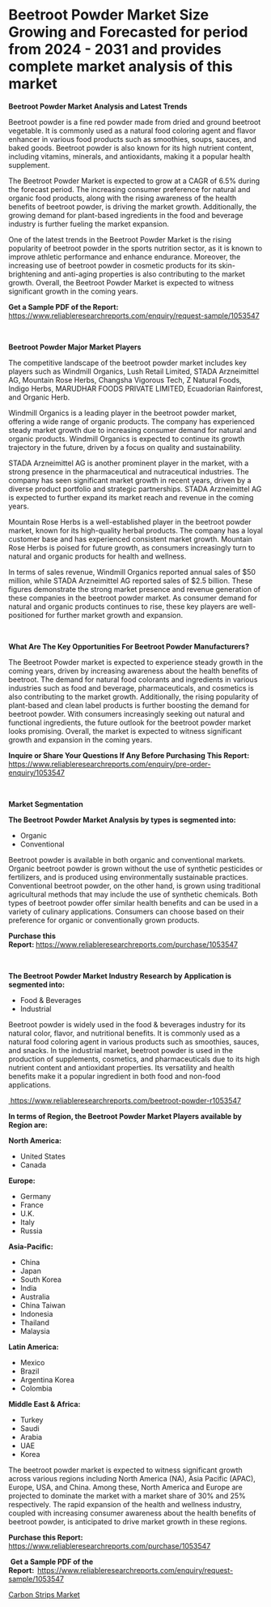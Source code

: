 <p><h1>Beetroot Powder Market Size Growing and Forecasted for period from 2024 - 2031 and provides complete market analysis of this market</h1></p><p><strong>Beetroot Powder Market Analysis and Latest Trends</strong></p>
<p><p>Beetroot powder is a fine red powder made from dried and ground beetroot vegetable. It is commonly used as a natural food coloring agent and flavor enhancer in various food products such as smoothies, soups, sauces, and baked goods. Beetroot powder is also known for its high nutrient content, including vitamins, minerals, and antioxidants, making it a popular health supplement.</p><p>The Beetroot Powder Market is expected to grow at a CAGR of 6.5% during the forecast period. The increasing consumer preference for natural and organic food products, along with the rising awareness of the health benefits of beetroot powder, is driving the market growth. Additionally, the growing demand for plant-based ingredients in the food and beverage industry is further fueling the market expansion.</p><p>One of the latest trends in the Beetroot Powder Market is the rising popularity of beetroot powder in the sports nutrition sector, as it is known to improve athletic performance and enhance endurance. Moreover, the increasing use of beetroot powder in cosmetic products for its skin-brightening and anti-aging properties is also contributing to the market growth. Overall, the Beetroot Powder Market is expected to witness significant growth in the coming years.</p></p>
<p><strong>Get a Sample PDF of the Report:&nbsp;</strong> <a href="https://www.reliableresearchreports.com/enquiry/request-sample/1053547">https://www.reliableresearchreports.com/enquiry/request-sample/1053547</a></p>
<p>&nbsp;</p>
<p><strong>Beetroot Powder Major Market Players</strong></p>
<p><p>The competitive landscape of the beetroot powder market includes key players such as Windmill Organics, Lush Retail Limited, STADA Arzneimittel AG, Mountain Rose Herbs, Changsha Vigorous Tech, Z Natural Foods, Indigo Herbs, MARUDHAR FOODS PRIVATE LIMITED, Ecuadorian Rainforest, and Organic Herb.</p><p>Windmill Organics is a leading player in the beetroot powder market, offering a wide range of organic products. The company has experienced steady market growth due to increasing consumer demand for natural and organic products. Windmill Organics is expected to continue its growth trajectory in the future, driven by a focus on quality and sustainability.</p><p>STADA Arzneimittel AG is another prominent player in the market, with a strong presence in the pharmaceutical and nutraceutical industries. The company has seen significant market growth in recent years, driven by a diverse product portfolio and strategic partnerships. STADA Arzneimittel AG is expected to further expand its market reach and revenue in the coming years.</p><p>Mountain Rose Herbs is a well-established player in the beetroot powder market, known for its high-quality herbal products. The company has a loyal customer base and has experienced consistent market growth. Mountain Rose Herbs is poised for future growth, as consumers increasingly turn to natural and organic products for health and wellness.</p><p>In terms of sales revenue, Windmill Organics reported annual sales of $50 million, while STADA Arzneimittel AG reported sales of $2.5 billion. These figures demonstrate the strong market presence and revenue generation of these companies in the beetroot powder market. As consumer demand for natural and organic products continues to rise, these key players are well-positioned for further market growth and expansion.</p></p>
<p>&nbsp;</p>
<p><strong>What Are The Key Opportunities For Beetroot Powder Manufacturers?</strong></p>
<p><p>The Beetroot Powder market is expected to experience steady growth in the coming years, driven by increasing awareness about the health benefits of beetroot. The demand for natural food colorants and ingredients in various industries such as food and beverage, pharmaceuticals, and cosmetics is also contributing to the market growth. Additionally, the rising popularity of plant-based and clean label products is further boosting the demand for beetroot powder. With consumers increasingly seeking out natural and functional ingredients, the future outlook for the beetroot powder market looks promising. Overall, the market is expected to witness significant growth and expansion in the coming years.</p></p>
<p><strong>Inquire or Share Your Questions If Any Before Purchasing This Report:</strong> <a href="https://www.reliableresearchreports.com/enquiry/pre-order-enquiry/1053547">https://www.reliableresearchreports.com/enquiry/pre-order-enquiry/1053547</a></p>
<p>&nbsp;</p>
<p><strong>Market Segmentation</strong></p>
<p><strong>The Beetroot Powder Market Analysis by types is segmented into:</strong></p>
<p><ul><li>Organic</li><li>Conventional</li></ul></p>
<p><p>Beetroot powder is available in both organic and conventional markets. Organic beetroot powder is grown without the use of synthetic pesticides or fertilizers, and is produced using environmentally sustainable practices. Conventional beetroot powder, on the other hand, is grown using traditional agricultural methods that may include the use of synthetic chemicals. Both types of beetroot powder offer similar health benefits and can be used in a variety of culinary applications. Consumers can choose based on their preference for organic or conventionally grown products.</p></p>
<p><strong>Purchase this Report:&nbsp;</strong><a href="https://www.reliableresearchreports.com/purchase/1053547">https://www.reliableresearchreports.com/purchase/1053547</a></p>
<p>&nbsp;</p>
<p><strong>The Beetroot Powder Market Industry Research by Application is segmented into:</strong></p>
<p><ul><li>Food & Beverages</li><li>Industrial</li></ul></p>
<p><p>Beetroot powder is widely used in the food & beverages industry for its natural color, flavor, and nutritional benefits. It is commonly used as a natural food coloring agent in various products such as smoothies, sauces, and snacks. In the industrial market, beetroot powder is used in the production of supplements, cosmetics, and pharmaceuticals due to its high nutrient content and antioxidant properties. Its versatility and health benefits make it a popular ingredient in both food and non-food applications.</p></p>
<p><a href="https://www.reliableresearchreports.com/beetroot-powder-r1053547">&nbsp;https://www.reliableresearchreports.com/beetroot-powder-r1053547</a></p>
<p><strong>In terms of Region, the Beetroot Powder Market Players available by Region are:</strong></p>
<p>
    <p> <strong> North America: </strong>
        <ul>
            <li>United States</li>
            <li>Canada</li>
        </ul>
        </p> 
    <p> <strong> Europe: </strong>
        <ul>
            <li>Germany</li>
            <li>France</li>
            <li>U.K.</li>
            <li>Italy</li>
            <li>Russia</li>
        </ul>
        </p> 
    <p> <strong> Asia-Pacific: </strong>
        <ul>
            <li>China</li>
            <li>Japan</li>
            <li>South Korea</li>
            <li>India</li>
            <li>Australia</li>
            <li>China Taiwan</li>
            <li>Indonesia</li>
            <li>Thailand</li>
            <li>Malaysia</li>
        </ul>
        </p> 
    <p> <strong> Latin America: </strong>
        <ul>
            <li>Mexico</li>
            <li>Brazil</li>
            <li>Argentina Korea</li>
            <li>Colombia</li>
        </ul>
        </p> 
    <p> <strong> Middle East & Africa: </strong>
        <ul>
            <li>Turkey</li>
            <li>Saudi</li>
            <li>Arabia</li>
            <li>UAE</li>
            <li>Korea</li>
        </ul>
    </p>
    </p>
<p><p>The beetroot powder market is expected to witness significant growth across various regions including North America (NA), Asia Pacific (APAC), Europe, USA, and China. Among these, North America and Europe are projected to dominate the market with a market share of 30% and 25% respectively. The rapid expansion of the health and wellness industry, coupled with increasing consumer awareness about the health benefits of beetroot powder, is anticipated to drive market growth in these regions.</p></p>
<p><strong>Purchase this Report: </strong><a href="https://www.reliableresearchreports.com/purchase/1053547">https://www.reliableresearchreports.com/purchase/1053547</a></p>
<p>&nbsp;<strong>Get a Sample PDF of the Report:&nbsp;&nbsp;</strong><a href="https://www.reliableresearchreports.com/enquiry/request-sample/1053547">https://www.reliableresearchreports.com/enquiry/request-sample/1053547</a></p>
<p><strong></strong></p>
<p><p><a href="https://glittery-fuchsia-86a.notion.site/Carbon-Strips-Market-Research-Report-Reveals-The-Latest-Trends-And-Opportunities-of-this-Market-for--ac576fe196df424cafd2e3f677e68c23">Carbon Strips Market</a></p></p>